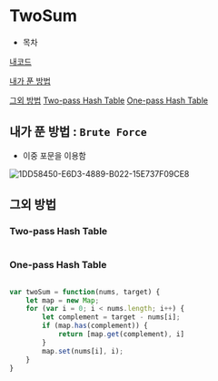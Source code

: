 # TwoSum
- 목차

[내코드](./TwoSum.js)

[내가 푼 방법](내가-푼-방법-Brute-Force)

[그외 방법](그외-방법)
	[Two-pass Hash Table](Two-pass-Hash-Table)
	[One-pass Hash Table](One-pass-Hash-Table_)



## 내가 푼 방법 : `Brute Force`
- 이중 포문을 이용함

![1DD58450-E6D3-4889-B022-15E737F09CE8](https://user-images.githubusercontent.com/46446434/113300051-82646000-9338-11eb-96b7-7aa6f9ab612d.png)


## 그외 방법
### Two-pass Hash Table
```javascript

```
### One-pass Hash Table

```javascript

var twoSum = function(nums, target) {
    let map = new Map;
    for (var i = 0; i < nums.length; i++) {
        let complement = target - nums[i];
        if (map.has(complement)) {
            return [map.get(complement), i]
        }
        map.set(nums[i], i);
    }
}

```
